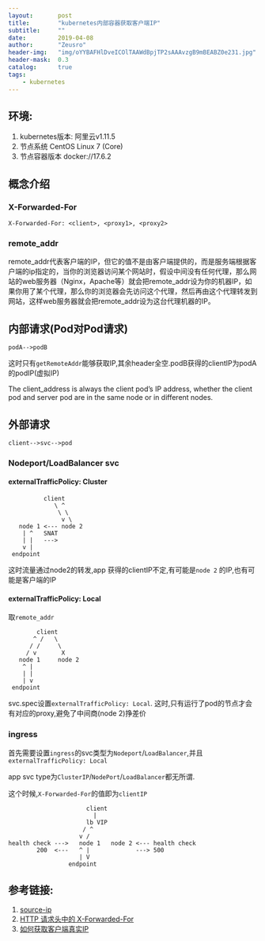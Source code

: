 ```yaml
---
layout:       post
title:        "kubernetes内部容器获取客户端IP"
subtitle:     ""
date:         2019-04-08
author:       "Zeusro"
header-img:   "img/oYYBAFHlDveICOlTAAWdBpjTP2sAAAvzgB9mBEABZ0e231.jpg"
header-mask:  0.3
catalog:      true
tags:
    - kubernetes
---
```



## 环境:

1. kubernetes版本: 阿里云v1.11.5
1. 节点系统 CentOS Linux 7 (Core)
1. 节点容器版本 docker://17.6.2

## 概念介绍

### X-Forwarded-For

```
X-Forwarded-For: <client>, <proxy1>, <proxy2>
```

### remote_addr

remote_addr代表客户端的IP，但它的值不是由客户端提供的，而是服务端根据客户端的ip指定的，当你的浏览器访问某个网站时，假设中间没有任何代理，那么网站的web服务器（Nginx，Apache等）就会把remote_addr设为你的机器IP，如果你用了某个代理，那么你的浏览器会先访问这个代理，然后再由这个代理转发到网站，这样web服务器就会把remote_addr设为这台代理机器的IP。

## 内部请求(Pod对Pod请求)

```
podA-->podB
```

这时只有`getRemoteAddr`能够获取IP,其余header全空.podB获得的clientIP为podA的podIP(虚拟IP)

The client_address is always the client pod’s IP address, whether the client pod and server pod are in the same node or in different nodes.


## 外部请求

```
client-->svc-->pod
```

### Nodeport/LoadBalancer svc

#### externalTrafficPolicy: Cluster

```
          client
             \ ^
              \ \
               v \
   node 1 <--- node 2
    | ^   SNAT
    | |   --->
    v |
 endpoint
```

这时流量通过node2的转发,app 获得的clientIP不定,有可能是`node 2` 的IP,也有可能是客户端的IP

#### externalTrafficPolicy: Local

取`remote_addr`

```
        client
       ^ /   \
      / /     \
     / v       X
   node 1     node 2
    ^ |
    | |
    | v
 endpoint
```

svc.spec设置`externalTrafficPolicy: Local`.
这时,只有运行了pod的节点才会有对应的proxy,避免了中间商(node 2)挣差价


### ingress

首先需要设置`ingress`的svc类型为`Nodeport`/`LoadBalancer`,并且`externalTrafficPolicy: Local`

app svc type为`ClusterIP`/`NodePort`/`LoadBalancer`都无所谓.

这个时候,`X-Forwarded-For`的值即为`clientIP`

```
                      client
                        |
                      lb VIP
                     / ^
                    v /
health check --->   node 1   node 2 <--- health check
        200  <---   ^ |             ---> 500
                    | V
                 endpoint
```

## 参考链接:

1. [source-ip](https://kubernetes.io/docs/tutorials/services/source-ip/)
1. [HTTP 请求头中的 X-Forwarded-For](https://imququ.com/post/x-forwarded-for-header-in-http.html)
1. [如何获取客户端真实IP](https://help.aliyun.com/document_detail/54007.html?spm=5176.11065259.1996646101.searchclickresult.610a1293EtcJUu)